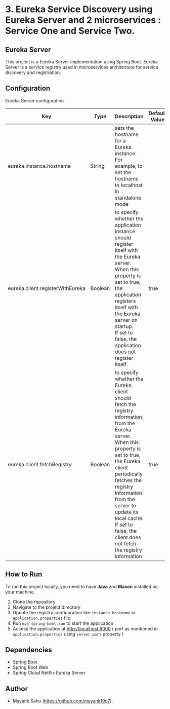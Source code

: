 # 3. Eureka Service Discovery using Eureka Server and 2 microservices : Service One and Service Two.
## Eureka Server

This project is a Eureka Server implementation using Spring Boot.
Eureka Server is a service registry used in microservices architecture for service discovery and registration.

## Configuration

Eureka Server configuration

| Key                              | Type    | Description                                                                                                                                                                                                                                                                                                                    | Default Value |
|----------------------------------|---------|--------------------------------------------------------------------------------------------------------------------------------------------------------------------------------------------------------------------------------------------------------------------------------------------------------------------------------|---------------|
| eureka.instance.hostname         | String  | sets the hostname for a Eureka instance. For example, to set the hostname to localhost in standalone mode                                                                                                                                                                                                                      |               | 
| eureka.client.registerWithEureka | Boolean | to specify whether the application instance should register itself with the Eureka server. <br/>When this property is set to true, the application registers itself with the Eureka server on startup. <br/>If set to false, the application does not register itself.                                                         | true          |
| eureka.client.fetchRegistry      | Boolean | to specify whether the Eureka client should fetch the registry information from the Eureka server. <br/>When this property is set to true, the Eureka client periodically fetches the registry information from the server to update its local cache. <br/>If set to false, the client does not fetch the registry information | true          |

## How to Run

To run this project locally, you need to have **Java** and **Maven** installed on your machine.

1. Clone the repository
2. Navigate to the project directory
3. Update the registry configuration like `instance.hostname` in `application.properties` file.
4. Run `mvn spring-boot:run` to start the application
5. Access the application at [http://localhost:9000](http://localhost:9000) ( port as mentioned in `application.properties`
   using `server.port` property )

## Dependencies

- Spring Boot
- Spring Boot Web
- Spring Cloud Netflix Eureka Server

## Author

- Mayank Sahu (https://github.com/mayank19o7).